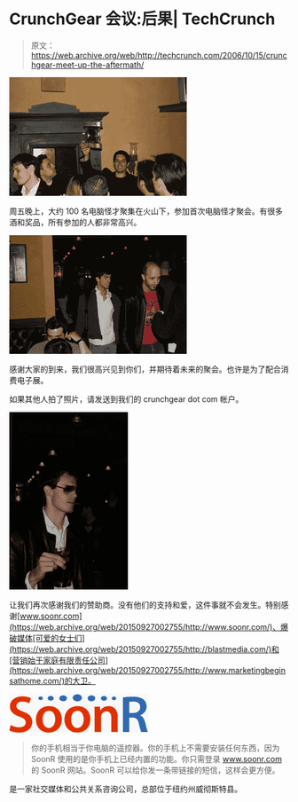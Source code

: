 # CrunchGear 会议:后果| TechCrunch

> 原文：<https://web.archive.org/web/http://techcrunch.com/2006/10/15/crunchgear-meet-up-the-aftermath/>

![](img/ea0054e1fdfa9a8f9747dd75c9834c87.png)

周五晚上，大约 100 名电脑怪才聚集在火山下，参加首次电脑怪才聚会。有很多酒和奖品，所有参加的人都非常高兴。

![](img/7b9a182d2a5a33bd899a08ccd14cda4a.png)

感谢大家的到来，我们很高兴见到你们，并期待着未来的聚会。也许是为了配合消费电子展。

如果其他人拍了照片，请发送到我们的 crunchgear dot com 帐户。

![](img/a03ea1ccc86b5514f69ae2c303561b61.png)

让我们再次感谢我们的赞助商。没有他们的支持和爱，这件事就不会发生。特别感谢[www.soonr.com](https://web.archive.org/web/20150927002755/http://www.soonr.com/)、爆破媒体[可爱的女士们](https://web.archive.org/web/20150927002755/http://blastmedia.com/)和[营销始于家庭有限责任公司](https://web.archive.org/web/20150927002755/http://www.marketingbeginsathome.com/)的大卫。

![](img/1df64dba9ed88c1c5bb512b6057ce18e.png)

> 你的手机相当于你电脑的遥控器。你的手机上不需要安装任何东西，因为 SoonR 使用的是你手机上已经内置的功能。你只需登录 www.soonr.com 的 SoonR 网站。SoonR 可以给你发一条带链接的短信，这样会更方便。

是一家社交媒体和公共关系咨询公司，总部位于纽约州威彻斯特县。